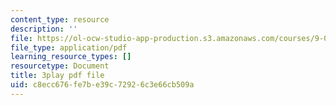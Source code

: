 ```yaml
---
content_type: resource
description: ''
file: https://ol-ocw-studio-app-production.s3.amazonaws.com/courses/9-00sc-introduction-to-psychology-fall-2011/c8ecc676fe7be39c72926c3e66cb509a_lBU64nfe8nM.pdf
file_type: application/pdf
learning_resource_types: []
resourcetype: Document
title: 3play pdf file
uid: c8ecc676-fe7b-e39c-7292-6c3e66cb509a
---
```

